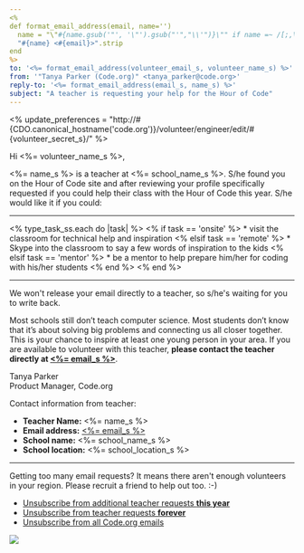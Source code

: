 ```yaml
---
<%
def format_email_address(email, name='')
  name = "\"#{name.gsub('"', '\"').gsub("'","\\'")}\"" if name =~ /[;,\"\'\(\)]/
  "#{name} <#{email}>".strip
end
%>
to: '<%= format_email_address(volunteer_email_s, volunteer_name_s) %>'
from: '"Tanya Parker (Code.org)" <tanya_parker@code.org>'
reply-to: '<%= format_email_address(email_s, name_s) %>'
subject: "A teacher is requesting your help for the Hour of Code"
---
```


<% update_preferences = "http://#{CDO.canonical_hostname('code.org')}/volunteer/engineer/edit/#{volunteer_secret_s}/" %>

Hi <%= volunteer_name_s %>,

<%= name_s %> is a teacher at <%= school_name_s %>. S/he found you on the Hour of Code site and after reviewing your profile specifically requested if you could help their class with the Hour of Code this year. S/he would like it if you could:

***

<% type_task_ss.each do |task| %>
  <% if task == 'onsite' %>
    * visit the classroom for technical help and inspiration
  <% elsif task == 'remote' %>
    * Skype into the classroom to say a few words of inspiration to the kids
  <% elsif task == 'mentor' %>
    * be a mentor to help prepare him/her for coding with his/her students 
  <% end %>
<% end %>
  
***

We won't release your email directly to a teacher, so s/he's waiting for you to write back. 

Most schools still don’t teach computer science. Most students don’t know that it’s about solving big problems and connecting us all closer together. This is your chance to inspire at least one young person in your area. If you are available to volunteer with this teacher, **please contact the teacher directly at [<%= email_s %>](<%= "mailto:" + email_s %>)**. 

Tanya Parker<br>
Product Manager, Code.org

Contact information from teacher:
- **Teacher Name:** <%= name_s %>
- **Email address:** [<%= email_s %>](<%= "mailto:" + email_s %>)
- **School name:** <%= school_name_s %>
- **School location:** <%= school_location_s %>

<hr/>

Getting too many email requests? It means there aren't enough volunteers in your region. Please recruit a friend to help out too. :-)

- [Unsubscribe from additional teacher requests **this year**](<%= update_preferences %>)
- [Unsubscribe from teacher requests **forever**](<%= update_preferences %>)
- [Unsubscribe from all Code.org emails](<%= unsubscribe_link %>)

![](<%= tracking_pixel %>)
